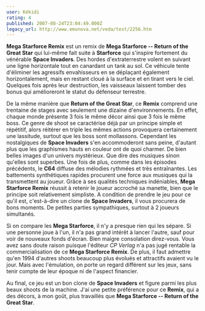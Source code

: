```yaml
---
user: Kékidi
rating: 4
published: 2007-08-24T23:04:49.000Z
legacy_url: http://www.emunova.net/veda/test/2256.htm
---
```

**Mega Starforce Remix** est un remix de **Mega Starforce -- Return of the Great Star** qui lui-même fait suite à **Starforce** qui s'inspire fortement du vénérable **Space Invaders**. Des hordes d'extraterrestre volent en suivant une ligne horizontale tout en canardant un tank au sol. Ce véhicule tente d'éliminer les agressifs envahisseurs en se déplaçant également horizontalement, mais en restant cloué à la surface et en tirant vers le ciel. Quelques fois après leur destruction, les vaisseaux laissent tomber des bonus qui amélioreront le statut du défenseur terrestre.  

  

De la même manière que **Return of the Great Star**, ce **Remix** comprend une trentaine de stages avec seulement une dizaine d'environnements. En effet, chaque monde présente 3 fois le même décor ainsi que 3 fois le même boss. Ce genre de shoot se caractérise déjà par un principe simple et répétitif, alors réitérer en triple les mêmes actions provoquera certainement une lassitude, surtout que les boss sont mollassons. Cependant les nostalgiques de **Space Invaders** s'en accommoderont sans peine, d'autant plus que les graphismes hauts en couleur ont de quoi charmer. De bien belles images d'un univers mystérieux. Que dire des musiques sinon qu'elles sont superbes. Une fois de plus, comme dans les épisodes précédents, le **C64** diffuse des mélodies rythmées et très entraînantes. Les battements synthétiques rapides procurent une force aux musiques qui la transmettent au joueur. Grâce à ses qualités techniques indéniables, **Mega Starforce Remix** réussit à retenir le joueur accroché sa manette, bien que le principe soit relativement simpliste. A condition de prendre le jeu pour ce qu'il est, c'est-à-dire un clone de **Space Invaders**, il vous procurera de bons moments. De petites parties sympathiques, surtout à 2 joueurs simultanés.  

  

Si on compare les **Mega Starforce**, il n'y a presque rien qui les sépare. Si une personne joue à l'un, il n'a pas grand intérêt à lancer l'autre, sauf pour voir de nouveaux fonds d'écran. Bien maigre consolation direz-vous. Vous avez sans doute raison puisque l'éditeur _CP Verlag_ n'a pas jugé rentable la commercialisation de ce **Mega Starforce Remix**. De plus, il faut admettre qu'en 1994 d'autres shoots beaucoup plus évolués et attractifs avaient vu le jour. Mais avec l'émulation, on porte un regard différent sur les jeux, sans tenir compte de leur époque ni de l'aspect financier.  

  

Au final, ce jeu est un bon clone de **Space Invaders** et figure parmi les plus beaux shoots de la machine. J'ai une petite préférence pour ce **Remix**, qui a des décors, à mon goût, plus travaillés que **Mega Starforce -- Return of the Great Star**.